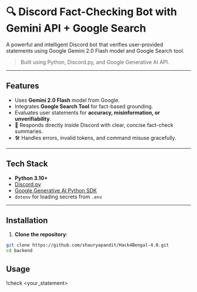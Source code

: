 # 🔍 Discord Fact-Checking Bot with Gemini API + Google Search

A powerful and intelligent Discord bot that verifies user-provided statements using Google Gemini 2.0 Flash model and Google Search tool.

> Built using Python, Discord.py, and Google Generative AI API.

---

##  Features

-  Uses **Gemini 2.0 Flash** model from Google.
-  Integrates **Google Search Tool** for fact-based grounding.
-  Evaluates user statements for **accuracy, misinformation, or unverifiability**.
- 📡 Responds directly inside Discord with clear, concise fact-check summaries.
- 🛠️ Handles errors, invalid tokens, and command misuse gracefully.

---

##  Tech Stack

- **Python 3.10+**
- [Discord.py](https://discordpy.readthedocs.io/)
- [Google Generative AI Python SDK](https://pypi.org/project/google-generativeai/)
- `dotenv` for loading secrets from `.env`

---

##  Installation

1. **Clone the repository**:

```bash
git clone https://github.com/shauryapandit/Hack4Bengal-4.0.git
cd backend

```
## Usage
!check <your_statement>
